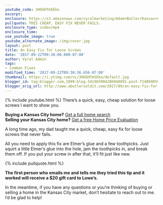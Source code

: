 ```yaml
---
youtube_code: 3HOGHTm5Eko
excerpt:
enclosure: https://s3.amazonaws.com/vyralmarketing/Adam+Butler/Kansas+City+Real+Estate+Fix+for+Stripped+Screws.mp4
pullquote: THIS CHEAP, EASY FIX NEVER FAILS.
enclosure_type: video/mp4
enclosure_time:
use_youtube_image: true
youtube_alternate_image: /img/cover.jpg
layout: post
title: An Easy Fix for Loose Screws
date: '2017-09-22T09:30:00.000-07:00'
author: Vyral Admin
tags:
- Common Fixes
modified_time: '2017-09-22T09:30:36.656-07:00'
thumbnail: https://i.ytimg.com/vi/3HOGHTm5Eko/default.jpg
blogger_id: tag:blogger.com,1999:blog-341983904286948891.post-714869859184344170
blogger_orig_url: http://www.abutlersoldit.com/2017/09/an-easy-fix-for-loose-screws.html
---
```

{% include youtube.html %}
There’s a quick, easy, cheap solution for loose screws I want to show you.

<div class="post-cta">
<strong>Buying a Kansas City home?</strong> <a href="http://adambutler.kwrealty.com/map/" target="_blank">Get a full home search</a><br>
<strong>Selling your Kansas City home?</strong> <a href="http://adambutler.kwrealty.com/sell/" target="_blank">Get a free Home Price Evaluation</a>
</div>

A long time ago, my dad taught me a quick, cheap, easy fix for loose screws that never fails.

All you need to apply this fix are Elmer’s glue and a few toothpicks. Just squirt a little Elmer’s glue into the hole, jam the toothpicks in, and break them off. If you put your screw in after that, it’ll fit just like new.

{% include pullquote.html %}

**The first person who emails me and tells me they tried this tip and it worked will receive a $20 gift card to Lowe’s.**

In the meantime, if you have any questions or you’re thinking of buying or selling a home in the Kansas City market, don’t hesitate to reach out to me. I’d be glad to help!
